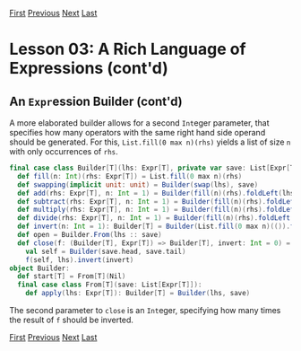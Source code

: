 [First](https://github.com/sjbiaga/kittens/blob/main/expr-01-trait/README.md) [Previous](https://github.com/sjbiaga/kittens/blob/main/expr-06-builder/README.md) [Next](https://github.com/sjbiaga/kittens/blob/main/expr-CoflatMap/README.md) [Last](https://github.com/sjbiaga/kittens/blob/main/expr-09-ring/README.md)

Lesson 03: A Rich Language of Expressions (cont'd)
==================================================

An `Expr`ession Builder (cont'd)
--------------------------------

A more elaborated builder allows for a second `Int`eger parameter, that specifies how many operators with the same right hand
side operand should be generated. For this, `List.fill(0 max n)(rhs)` yields a list of size `n` with only occurrences of
`rhs`.

```Scala
final case class Builder[T](lhs: Expr[T], private var save: List[Expr[T]]):
  def fill(n: Int)(rhs: Expr[T]) = List.fill(0 max n)(rhs)
  def swapping(implicit unit: unit) = Builder(swap(lhs), save)
  def add(rhs: Expr[T], n: Int = 1) = Builder(fill(n)(rhs).foldLeft(lhs)(Add(_, _)), save)
  def subtract(rhs: Expr[T], n: Int = 1) = Builder(fill(n)(rhs).foldLeft(lhs)(Sub(_, _)), save)
  def multiply(rhs: Expr[T], n: Int = 1) = Builder(fill(n)(rhs).foldLeft(lhs)(Mul(_, _)), save)
  def divide(rhs: Expr[T], n: Int = 1) = Builder(fill(n)(rhs).foldLeft(lhs)(Div(_, _)), save)
  def invert(n: Int = 1): Builder[T] = Builder(List.fill(0 max n)(()).foldLeft(lhs) { (lhs, _) => Inv(lhs) }, save)
  def open = Builder.From(lhs :: save)
  def close(f: (Builder[T], Expr[T]) => Builder[T], invert: Int = 0) =
    val self = Builder(save.head, save.tail)
    f(self, lhs).invert(invert)
object Builder:
  def start[T] = From[T](Nil)
  final case class From[T](save: List[Expr[T]]):
    def apply(lhs: Expr[T]): Builder[T] = Builder(lhs, save)
```

The second parameter to `close` is an `Int`eger, specifying how many times the result of `f` should be inverted.

[First](https://github.com/sjbiaga/kittens/blob/main/expr-01-trait/README.md) [Previous](https://github.com/sjbiaga/kittens/blob/main/expr-06-builder/README.md) [Next](https://github.com/sjbiaga/kittens/blob/main/expr-CoflatMap/README.md) [Last](https://github.com/sjbiaga/kittens/blob/main/expr-09-ring/README.md)
